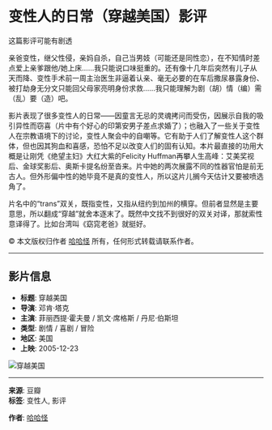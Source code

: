 # 变性人的日常（穿越美国）影评

这篇影评可能有剧透

亲爸变性，继父性侵，亲妈自杀，自己当男妓（可能还是同性恋），在不知情时差点爱上亲爹跟他/她上床……我只能说口味挺重的。还有像十几年后突然有儿子从天而降、变性手术前一周主治医生非逼着认亲、毫无必要的在车后撒尿暴露身份、被打劫身无分文只能回父母家亮明身份求救……我只能理解为剧（胡）情（编）需（乱）要（造）吧。

影片表现了很多变性人的日常——因童言无忌的灵魂拷问而受伤，因展示自我的吸引异性而窃喜（片中有个好心的印第安男子差点求婚了）；也融入了一些关于变性人在宗教语境下的讨论，变性人聚会中的自嘲等。它有助于人们了解变性人这个群体，但也因其狗血和喜感，恐怕不足以改变人们的固有认知。本片最直接的功用大概是让刚凭《绝望主妇》大红大紫的Felicity Huffman再攀人生高峰：艾美奖视后、金球奖影后、奥斯卡提名纷至沓来。片中她的两次展露不同的性器官怕是前无古人。但外形偏中性的她毕竟不是真的变性人，所以这片儿搁今天估计又要被喷选角了。

片名中的“trans”双关，既指变性，又指从纽约到加州的横穿。但前者显然是主要意思，所以翻成“穿越”就舍本逐末了。既然中文找不到很好的双关对译，那就索性意译得了。比如台湾叫《窈窕老爸》就挺好。

© 本文版权归作者 [哈哈怪](https://www.douban.com/people/hahaguai/) 所有，任何形式转载请联系作者。

---

## 影片信息

- **标题**: 穿越美国
- **导演**: 邓肯·塔克
- **主演**: 菲丽西提·霍夫曼 / 凯文·席格斯 / 丹尼·伯斯坦
- **类型**: 剧情 / 喜剧 / 冒险
- **地区**: 美国
- **上映**: 2005-12-23

![穿越美国](https://img1.doubanio.com/view/photo/s_ratio_poster/public/p2342279728.webp)

--- 

**来源**: 豆瓣  
**标签**: 变性人, 影评

**作者**: [哈哈怪](https://www.douban.com/people/hahaguai/)